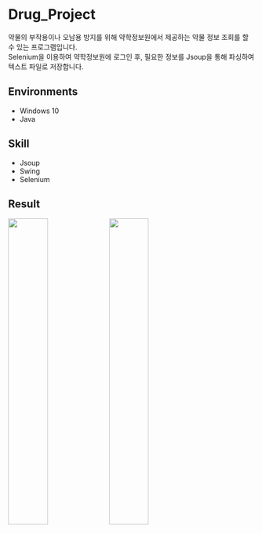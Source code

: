 # Drug_Project
약물의 부작용이나 오남용 방지를 위해 약학정보원에서 제공하는 약물 정보 조회를 할 수 있는 프로그램입니다.   
Selenium을 이용하여 약학정보원에 로그인 후, 필요한 정보를 Jsoup을 통해 파싱하여 텍스트 파일로 저장합니다.   

## Environments
- Windows 10
- Java

## Skill
- Jsoup
- Swing
- Selenium

## Result
<p align="left">
  <img width="40%" src="https://user-images.githubusercontent.com/77912766/228224440-05aa108e-6124-44be-952a-bc151a6bb4ff.png"/>
  <img width="40%" src="https://user-images.githubusercontent.com/77912766/228224448-be7f8cef-139d-408f-a86e-1fc5c74db308.png"/>
</p>
